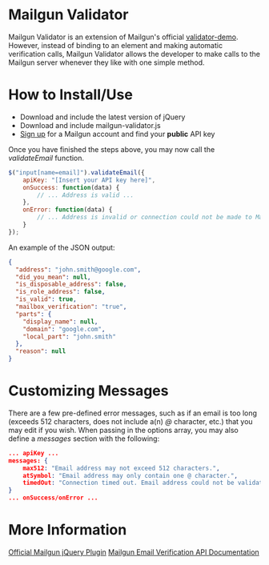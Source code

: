 # Mailgun Validator

Mailgun Validator is an extension of Mailgun's official [validator-demo](https://github.com/mailgun/validator-demo). However, instead of binding to an element and making automatic verification calls, Mailgun Validator allows the developer to make calls to the Mailgun server whenever they like with one simple method.

# How to Install/Use
- Download and include the latest version of jQuery
- Download and include mailgun-validator.js
- [Sign up](https://mailgun.com/signup) for a Mailgun account and find your **public** API key

Once you have finished the steps above, you may now call the *validateEmail* function.

```js
$("input[name=email]").validateEmail({
	apiKey: "[Insert your API key here]",
	onSuccess: function(data) {
		// ... Address is valid ...
	},
	onError: function(data) {
		// ... Address is invalid or connection could not be made to Mailgun ...
	}
});
```

An example of the JSON output:

```json
{
  "address": "john.smith@google.com",
  "did_you_mean": null,
  "is_disposable_address": false,
  "is_role_address": false,
  "is_valid": true,
  "mailbox_verification": "true",
  "parts": {
    "display_name": null,
    "domain": "google.com",
    "local_part": "john.smith"
  },
  "reason": null
}
```

# Customizing Messages
There are a few pre-defined error messages, such as if an email is too long (exceeds 512 characters, does not include a(n) *@* character, etc.) that you may edit if you wish. When passing in the options array, you may also define a *messages* section with the following:

```json
... apiKey ...
messages: {
	max512: "Email address may not exceed 512 characters.",
	atSymbol: "Email address may only contain one @ character.",
	timedOut: "Connection timed out. Email address could not be validated."
}
... onSuccess/onError ...
```

# More Information
[Official Mailgun jQuery Plugin](https://github.com/mailgun/validator-demo)
[Mailgun Email Verification API Documentation](https://documentation.mailgun.com/en/latest/api-email-validation.html)